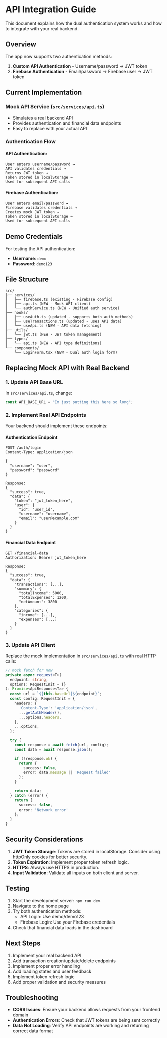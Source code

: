 # API Integration Guide

This document explains how the dual authentication system works and how to integrate with your real backend.

## Overview

The app now supports two authentication methods:

1. **Custom API Authentication** - Username/password → JWT token
2. **Firebase Authentication** - Email/password → Firebase user → JWT token

## Current Implementation

### Mock API Service (`src/services/api.ts`)

- Simulates a real backend API
- Provides authentication and financial data endpoints
- Easy to replace with your actual API

### Authentication Flow

#### API Authentication:

```
User enters username/password →
API validates credentials →
Returns JWT token →
Token stored in localStorage →
Used for subsequent API calls
```

#### Firebase Authentication:

```
User enters email/password →
Firebase validates credentials →
Creates mock JWT token →
Token stored in localStorage →
Used for subsequent API calls
```

## Demo Credentials

For testing the API authentication:

- **Username**: `demo`
- **Password**: `demo123`

## File Structure

```
src/
├── services/
│   ├── firebase.ts (existing - Firebase config)
│   ├── api.ts (NEW - Mock API client)
│   └── authService.ts (NEW - Unified auth service)
├── hooks/
│   ├── useAuth.ts (updated - supports both auth methods)
│   ├── useTransactions.ts (updated - uses API data)
│   └── useApi.ts (NEW - API data fetching)
├── utils/
│   └── jwt.ts (NEW - JWT token management)
├── types/
│   └── api.ts (NEW - API type definitions)
└── components/
    └── LoginForm.tsx (NEW - Dual auth login form)
```

## Replacing Mock API with Real Backend

### 1. Update API Base URL

In `src/services/api.ts`, change:

```typescript
const API_BASE_URL = "Im just putting this here so long";
```

### 2. Implement Real API Endpoints

Your backend should implement these endpoints:

#### Authentication Endpoint

```
POST /auth/login
Content-Type: application/json

{
  "username": "user",
  "password": "password"
}

Response:
{
  "success": true,
  "data": {
    "token": "jwt_token_here",
    "user": {
      "id": "user_id",
      "username": "username",
      "email": "user@example.com"
    }
  }
}
```

#### Financial Data Endpoint

```
GET /financial-data
Authorization: Bearer jwt_token_here

Response:
{
  "success": true,
  "data": {
    "transactions": [...],
    "summary": {
      "totalIncome": 5000,
      "totalExpenses": 1200,
      "netAmount": 3800
    },
    "categories": {
      "income": [...],
      "expenses": [...]
    }
  }
}
```

### 3. Update API Client

Replace the mock implementation in `src/services/api.ts` with real HTTP calls:

```typescript
// mock fetch for now
private async request<T>(
  endpoint: string,
  options: RequestInit = {}
): Promise<ApiResponse<T>> {
  const url = `${this.baseUrl}${endpoint}`;
  const config: RequestInit = {
    headers: {
      'Content-Type': 'application/json',
      ...getAuthHeader(),
      ...options.headers,
    },
    ...options,
  };

  try {
    const response = await fetch(url, config);
    const data = await response.json();

    if (!response.ok) {
      return {
        success: false,
        error: data.message || 'Request failed'
      };
    }

    return data;
  } catch (error) {
    return {
      success: false,
      error: 'Network error'
    };
  }
}
```

## Security Considerations

1. **JWT Token Storage**: Tokens are stored in localStorage. Consider using httpOnly cookies for better security.
2. **Token Expiration**: Implement proper token refresh logic.
3. **HTTPS**: Always use HTTPS in production.
4. **Input Validation**: Validate all inputs on both client and server.

## Testing

1. Start the development server: `npm run dev`
2. Navigate to the home page
3. Try both authentication methods:
   - API Login: Use demo/demo123
   - Firebase Login: Use your Firebase credentials
4. Check that financial data loads in the dashboard

## Next Steps

1. Implement your real backend API
2. Add transaction creation/update/delete endpoints
3. Implement proper error handling
4. Add loading states and user feedback
5. Implement token refresh logic
6. Add proper validation and security measures

## Troubleshooting

- **CORS Issues**: Ensure your backend allows requests from your frontend domain
- **Authentication Errors**: Check that JWT tokens are being sent correctly
- **Data Not Loading**: Verify API endpoints are working and returning correct data format
